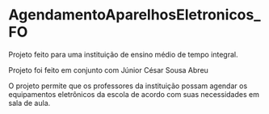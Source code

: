 # AgendamentoAparelhosEletronicos_FO
Projeto feito para uma instituição de ensino médio de tempo integral.

Projeto foi feito em conjunto com Júnior César Sousa Abreu

O projeto permite que os professores da instituição possam agendar os equipamentos eletrônicos da escola de acordo com suas necessidades em sala de aula.

